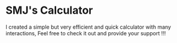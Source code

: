 # SMJ's Calculator

I created a simple but very efficient and quick calculator with many interactions, Feel free to check it out and provide your support !!!
